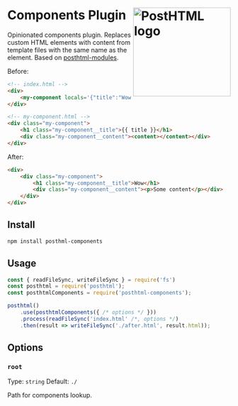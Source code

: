 # Components Plugin <img align="right" width="220" height="200" title="PostHTML logo" src="https://posthtml.github.io/posthtml/logo.svg">

Opinionated components plugin. Replaces custom HTML elements with content from template files with the same name as the element. Based on [posthtml-modules](https://github.com/posthtml/posthtml-modules).

Before:
```html
<!-- index.html -->
<div>
    <my-component locals='{"title":"Wow"}'><p>Some content</p></my-component>
</div>
```

```html
<!-- my-component.html -->
<div class="my-component">
    <h1 class="my-component__title">{{ title }}</h1>
    <div class="my-component__content"><content></content></div>
</div>
```

After:
```html
<div>
    <div class="my-component">
        <h1 class="my-component__title">Wow</h1>
        <div class="my-component__content"><p>Some content</p></div>
    </div>
</div>
```

## Install

```sh
npm install posthml-components
```

## Usage

```js
const { readFileSync, writeFileSync } = require('fs')
const posthtml = require('posthtml');
const posthtmlComponents = require('posthtml-components');

posthtml()
    .use(posthtmlComponents({ /* options */ }))
    .process(readFileSync('index.html' /*, options */)
    .then(result => writeFileSync('./after.html', result.html));
```

## Options

### `root`

Type: `string`
Default: `./`

Path for components lookup.